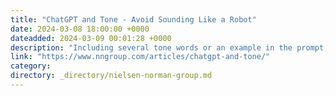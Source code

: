 ```yaml
---
title: "ChatGPT and Tone - Avoid Sounding Like a Robot"
date: 2024-03-08 18:00:00 +0000
dateadded: 2024-03-09 00:01:28 +0000
description: "Including several tone words or an example in the prompt, as well as asking for multiple alternatives, are more likely to produce satisfactory output from AI."
link: "https://www.nngroup.com/articles/chatgpt-and-tone/"
category:
directory: _directory/nielsen-norman-group.md
---
```

